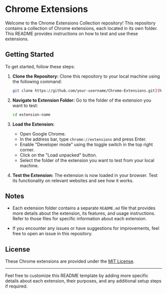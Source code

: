 # Chrome Extensions 

Welcome to the Chrome Extensions Collection repository! This repository contains a collection of Chrome extensions,
each located in its own folder. This README provides instructions on how to test and use these extensions.

## Getting Started

To get started, follow these steps:

1. **Clone the Repository:** Clone this repository to your local machine using the following command:

   ```bash
   git clone https://github.com/your-username/Chrome-Extensions.git](https://github.com/Rahul28428/Chrome-Extensions.git
   ```

2. **Navigate to Extension Folder:** Go to the folder of the extension you want to test:

   ```bash
   cd extension-name
   ```

3. **Load the Extension:**

   - Open Google Chrome.
   - In the address bar, type `chrome://extensions` and press Enter.
   - Enable "Developer mode" using the toggle switch in the top right corner.
   - Click on the "Load unpacked" button.
   - Select the folder of the extension you want to test from your local machine.

4. **Test the Extension:** The extension is now loaded in your browser. Test its functionality on relevant websites and see how it works.

## Notes

- Each extension folder contains a separate `README.md` file that provides more details about the extension, its features, and usage instructions. Refer to those files for specific information about each extension.

- If you encounter any issues or have suggestions for improvements, feel free to open an issue in this repository.

## License

These Chrome extensions are provided under the [MIT License](LICENSE).

---

Feel free to customize this README template by adding more specific details about each extension, their purposes, and any additional setup steps if required.
